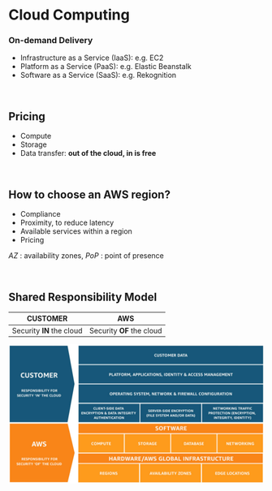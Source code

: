 <h1>Cloud Computing</h1>
<h3>On-demand Delivery</h3>
<ul>
    <li>Infrastructure as a Service (IaaS): e.g. EC2</li>
    <li>Platform as a Service (PaaS): e.g. Elastic Beanstalk</li>
    <li>Software as a Service (SaaS): e.g. Rekognition</li>
</ul>
</br>

<h2>Pricing</h2>
<ul>
    <li>Compute</li>
    <li>Storage</li>
    <li>Data transfer: <strong>out of the cloud, in is free</strong></li>
</ul>
</br>

<h2>How to choose an AWS region?</h2>
<ul>
    <li>Compliance</li>
    <li>Proximity, to reduce latency</li>
    <li>Available services within a region</li>
    <li>Pricing</li>
</ul>

<p><em>AZ</em> : availability zones, <em>PoP</em> : point of presence</p>
</br>

<h2>Shared Responsibility Model</h2>

| CUSTOMER  | AWS  |
| --------  | ---  |
| Security <strong>IN</strong> the cloud | Security <strong>OF</strong> the cloud

![image_def]

[image_def]: /images/shared_responsibility_model.png "AWS - Shared Responsibility Model"
